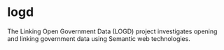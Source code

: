 # logd
The Linking Open Government Data (LOGD) project investigates opening and linking government data using Semantic web technologies.
